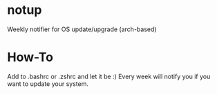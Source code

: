 # notup
Weekly notifier for OS update/upgrade (arch-based)

# How-To
Add to .bashrc or .zshrc and let it be :)
Every week will notify you if you want to update your system.
